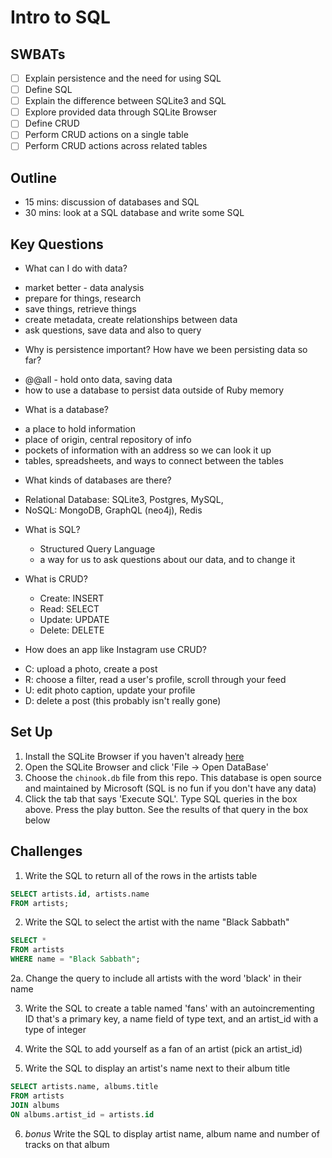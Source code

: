 Intro to SQL
===

## SWBATs

* [ ] Explain persistence and the need for using SQL
* [ ] Define SQL
* [ ] Explain the difference between SQLite3 and SQL
* [ ] Explore provided data through SQLite Browser
* [ ] Define CRUD
* [ ] Perform CRUD actions on a single table
* [ ] Perform CRUD actions across related tables

## Outline
* 15 mins: discussion of databases and SQL
* 30 mins: look at a SQL database and write some SQL

## Key Questions
* What can I do with data?
- market better - data analysis
- prepare for things, research
- save things, retrieve things
- create metadata, create relationships between data
- ask questions, save data and also to query 

* Why is persistence important? How have we been persisting data so far?
- @@all - hold onto data, saving data
- how to use a database to persist data outside of Ruby memory

* What is a database?
- a place to hold information
- place of origin, central repository of info
- pockets of information with an address so we can look it up
- tables, spreadsheets, and ways to connect between the tables

* What kinds of databases are there?
- Relational Database: SQLite3, Postgres, MySQL, 
- NoSQL: MongoDB, GraphQL (neo4j), Redis

* What is SQL?
  - Structured Query Language
  - a way for us to ask questions about our data, and to change it

* What is CRUD?
  - Create: INSERT 
  - Read: SELECT
  - Update: UPDATE
  - Delete: DELETE

* How does an app like Instagram use CRUD?

- C: upload a photo, create a post
- R: choose a filter, read a user's profile, scroll through your feed
- U: edit photo caption, update your profile
- D: delete a post (this probably isn't really gone)

## Set Up 

1. Install the SQLite Browser if you haven't already [here](http://sqlitebrowser.org/)
2. Open the SQLite Browser and click 'File -> Open DataBase'
3. Choose the `chinook.db` file from this repo. This database is open source and maintained by Microsoft (SQL is no fun if you don't have any data)
4. Click the tab that says 'Execute SQL'. Type SQL queries in the box above. Press the play button. See the results of that query in the box below

## Challenges

1. Write the SQL to return all of the rows in the artists table

```sql
SELECT artists.id, artists.name
FROM artists;
```

2. Write the SQL to select the artist with the name "Black Sabbath"

```sql
SELECT *
FROM artists
WHERE name = "Black Sabbath";
```


  2a. Change the query to include all artists with the word 'black' in their name



3. Write the SQL to create a table named 'fans' with an autoincrementing ID that's a primary key, a name field of type text, and an artist_id with a type of integer

4. Write the SQL to add yourself as a fan of an artist (pick an artist_id)

5. Write the SQL to display an artist's name next to their album title

```sql
SELECT artists.name, albums.title
FROM artists
JOIN albums 
ON albums.artist_id = artists.id
```


6. *bonus* Write the SQL to display artist name, album name and number of tracks on that album
